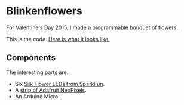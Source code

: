 # Blinkenflowers

For Valentine's Day 2015, I made a programmable bouquet of flowers.

This is the code. [Here is what it looks like.](https://youtu.be/7oRz5hIbbCE)


## Components

The interesting parts are:

- Six [Silk Flower LEDs from SparkFun][flowers].
- A [strip of Adafruit NeoPixels][neopixels].
- An Arduino Micro.

[flowers]: https://www.sparkfun.com/products/13270
[neopixels]: http://www.adafruit.com/products/1138
